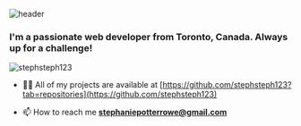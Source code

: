 ![header](https://capsule-render.vercel.app/api?type=waving&color=0:93DDE6,100:48D1E0&height=150&section=header&text=%20Steph%20Rowe-nl-&fontSize=40&fontColor=D5F2F1&fontAlign=70&descAlign=10)

<h3> I'm a passionate web developer from Toronto, Canada. Always up for a challenge!</h3>
<p align="left"> <img src="https://komarev.com/ghpvc/?username=stephsteph123&label=Profile%20views&color=0e75b6&style=flat" alt="stephsteph123" /> </p>

- 👨‍💻 All of my projects are available at [https://github.com/stephsteph123?tab=repositories](https://github.com/stephsteph123)

- 📫 How to reach me **stephaniepotterrowe@gmail.com**
</p> 
<!-- 
<h3 align="left">Languages and Tools:</h3>
<table class="tg">
  <thead>
  <tr>
    <th class="tg-baqh"></th>
    <th class="tg-baqh" colspan="3">Programming Languages</th>
    <th class="tg-baqh" colspan="3">Frontend</th>
    <th class="tg-baqh" colspan="2">Backend</th>
    <th class="tg-baqh" colspan="2">Database</th>
    <th class="tg-baqh" colspan="3">Testing</th>
    <th class="tg-baqh" colspan="3">Misc</th>
  </tr>
  </thead>
  <tbody>
  <tr>
    <td class="tg-0lax">Project Name</td>
    <td class="tg-0lax">Javascript</td>
    <td class="tg-0lax">Ruby</td>
    <td class="tg-0lax">Python</td>
    <td class="tg-0lax">CSS</td>
    <td class="tg-0lax">React</td>
    <td class="tg-0lax">Chakra</td>
    <td class="tg-0lax">Node Js</td>
    <td class="tg-0lax">Express</td>
    <td class="tg-0lax">Postgresql</td>
    <td class="tg-0lax">Pocketbase</td>
    <td class="tg-0lax">Cypress</td>
    <td class="tg-0lax">Jest</td>
    <td class="tg-0lax">Storybook</td>
    <td class="tg-0lax">Next Js</td>
    <td class="tg-0lax">Pygame</td>
    <td class="tg-0lax">Axios</td>
  </tr>
  <tr>
    <td class="tg-0lax">Personal Chef</td>
    <td class="tg-0lax"><span>&#10003;</span></td>
    <td class="tg-0lax"></td>
    <td class="tg-0lax"></td>
    <td class="tg-0lax"></td>
    <td class="tg-0lax"><span>&#10003;</span></td>
    <td class="tg-0lax"><span>&#10003;</span></td>
    <td class="tg-0lax"></td>
    <td class="tg-0lax"></td>
    <td class="tg-0lax"></td>
    <td class="tg-0lax"><span>&#10003;</span></td>
    <td class="tg-0lax"></td>
    <td class="tg-0lax"></td>
    <td class="tg-0lax"></td>
    <td class="tg-0lax"><span>&#10003;</span></td>
    <td class="tg-0lax"></td>
    <td class="tg-0lax"></td>
  </tr>
  <tr>
    <td class="tg-0lax">Scheduler</td>
    <td class="tg-0lax"><span>&#10003;</span></td>
    <td class="tg-0lax"></td>
    <td class="tg-0lax"></td>
    <td class="tg-0lax"><span>&#10003;</span></td>
    <td class="tg-0lax"><span>&#10003;</span></td>
    <td class="tg-0lax"></td>
    <td class="tg-0lax"><span>&#10003;</span></td>
    <td class="tg-0lax"></td>
    <td class="tg-0lax"></td>
    <td class="tg-0lax"></td>
    <td class="tg-0lax"><span>&#10003;</span></td>
    <td class="tg-0lax"><span>&#10003;</span></td>
    <td class="tg-0lax"></td>
    <td class="tg-0lax"></td>
    <td class="tg-0lax"></td>
    <td class="tg-0lax"><span>&#10003;</span></td>
  </tr>
</tbody>
</table> -->
